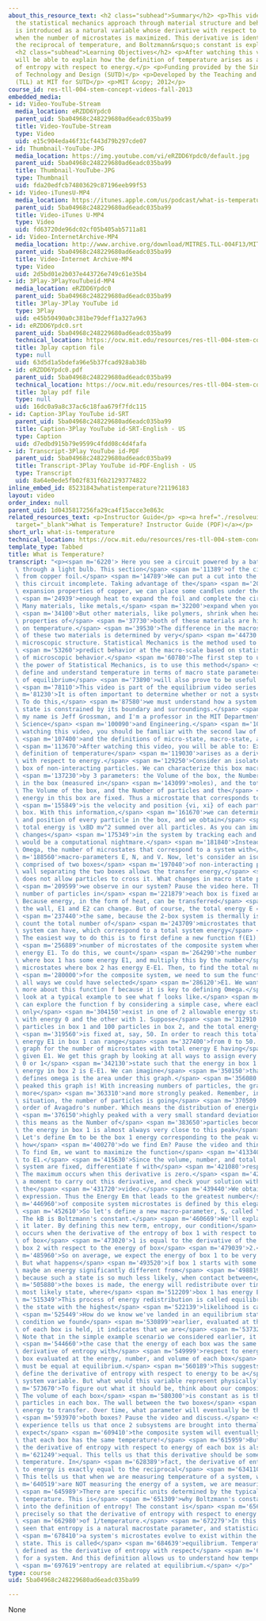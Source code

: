 ```yaml
---
about_this_resource_text: <h2 class="subhead">Summary</h2> <p>This video motivates
  the statistical mechanics approach through material structure and behavior. Entropy
  is introduced as a natural variable whose derivative with respect to energy is zero
  when the number of microstates is maximized. This derivative is identified as being
  the reciprocal of temperature, and Boltzmann&rsquo;s constant is explained.</p>
  <h2 class="subhead">Learning Objectives</h2> <p>After watching this video students
  will be able to explain how the definition of temperature arises as a derivative
  of entropy with respect to energy.</p> <p>Funding provided by the Singapore University
  of Technology and Design (SUTD)</p> <p>Developed by the Teaching and Learning Laboratory
  (TLL) at MIT for SUTD</p> <p>MIT &copy; 2012</p>
course_id: res-tll-004-stem-concept-videos-fall-2013
embedded_media:
- id: Video-YouTube-Stream
  media_location: eRZDD6Ypdc0
  parent_uid: 5ba04968c248229680ad6eadc035ba99
  title: Video-YouTube-Stream
  type: Video
  uid: e15c904eda46f31cf443d79b297cde07
- id: Thumbnail-YouTube-JPG
  media_location: https://img.youtube.com/vi/eRZDD6Ypdc0/default.jpg
  parent_uid: 5ba04968c248229680ad6eadc035ba99
  title: Thumbnail-YouTube-JPG
  type: Thumbnail
  uid: fda20edfcb74803629c87196eeb99f53
- id: Video-iTunesU-MP4
  media_location: https://itunes.apple.com/us/podcast/what-is-temperature/id765926614?i=237394826&mt=2
  parent_uid: 5ba04968c248229680ad6eadc035ba99
  title: Video-iTunes U-MP4
  type: Video
  uid: fd63720de96dc02cf05b405ab5711a81
- id: Video-InternetArchive-MP4
  media_location: http://www.archive.org/download/MITRES.TLL-004F13/MITRES_TLL-004F13_what_is_temperature_300k.mp4
  parent_uid: 5ba04968c248229680ad6eadc035ba99
  title: Video-Internet Archive-MP4
  type: Video
  uid: 2d5bd01e2b037e443726e749c61e35b4
- id: 3Play-3PlayYouTubeid-MP4
  media_location: eRZDD6Ypdc0
  parent_uid: 5ba04968c248229680ad6eadc035ba99
  title: 3Play-3Play YouTube id
  type: 3Play
  uid: e45b50490a0c381be79deff1a327a963
- id: eRZDD6Ypdc0.srt
  parent_uid: 5ba04968c248229680ad6eadc035ba99
  technical_location: https://ocw.mit.edu/resources/res-tll-004-stem-concept-videos-fall-2013/videos/equilibrium/what-is-temperature/eRZDD6Ypdc0.srt
  title: 3play caption file
  type: null
  uid: 63d5d1a5bdefa96e5b37fcad928ab38b
- id: eRZDD6Ypdc0.pdf
  parent_uid: 5ba04968c248229680ad6eadc035ba99
  technical_location: https://ocw.mit.edu/resources/res-tll-004-stem-concept-videos-fall-2013/videos/equilibrium/what-is-temperature/eRZDD6Ypdc0.pdf
  title: 3play pdf file
  type: null
  uid: 16dc0a9a8c37ac6c18faa679f7fdc115
- id: Caption-3Play YouTube id-SRT
  parent_uid: 5ba04968c248229680ad6eadc035ba99
  title: Caption-3Play YouTube id-SRT-English - US
  type: Caption
  uid: d7edbd915b79e9599c4fdd08c4d4fafa
- id: Transcript-3Play YouTube id-PDF
  parent_uid: 5ba04968c248229680ad6eadc035ba99
  title: Transcript-3Play YouTube id-PDF-English - US
  type: Transcript
  uid: 8a64e0ede5fb02f831f6b21293774822
inline_embed_id: 85231843whatistemperature?21196183
layout: video
order_index: null
parent_uid: 1d0435817256fa29ca4f15acce3e863c
related_resources_text: <p>Instructor Guide</p> <p><a href="./resolveuid/973960a89967e9be2e9a888d67b0cc0c"
  target="_blank">What is Temperature? Instructor Guide (PDF)</a></p>
short_url: what-is-temperature
technical_location: https://ocw.mit.edu/resources/res-tll-004-stem-concept-videos-fall-2013/videos/equilibrium/what-is-temperature
template_type: Tabbed
title: What is Temperature?
transcript: "<p><span m='6220'> Here you see a circuit powered by a battery and connected\
  \ through a light bulb. This section</span> <span m='11389'>of the circuit is made\
  \ from copper foil.</span> <span m='14789'>We can put a cut into the foil to make\
  \ this circuit incomplete. Taking advantage of the</span> <span m='20029'>thermal\
  \ expansion properties of copper, we can place some candles under the foil to provide</span>\
  \ <span m='24939'>enough heat to expand the foil and complete the circuit again!\
  \ Many materials, like metals,</span> <span m='32200'>expand when you heat them.</span>\
  \ <span m='34100'>But other materials, like polymers, shrink when heated. The macroscopic\
  \ properties of</span> <span m='37730'>both of these materials are highly dependent\
  \ on temperature.</span> <span m='39530'>The difference in the macroscopic behavior\
  \ of these two materials is determined by very</span> <span m='44730'>different\
  \ microscopic structure. Statistical Mechanics is the method used to describe and</span>\
  \ <span m='53260'>predict behavior at the macro-scale based on statistical models\
  \ of microscopic behavior.</span> <span m='60780'>The first step to understanding\
  \ the power of Statistical Mechanics, is to use this method</span> <span m='66060'>to\
  \ define and understand temperature in terms of macro state parameters. The notion\
  \ of equilibrium</span> <span m='73890'>will also prove to be useful in this exercise.</span>\
  \ <span m='78110'>This video is part of the equilibrium video series.</span> <span\
  \ m='81230'>It is often important to determine whether or not a system is at equilibrium.\
  \ To do this,</span> <span m='87580'>we must understand how a system's equilibrium\
  \ state is constrained by its boundary and surroundings.</span> <span m='94030'>Hi,\
  \ my name is Jeff Grossman, and I'm a professor in the MIT Department of Materials\
  \ Science</span> <span m='100090'>and Engineering.</span> <span m='101700'>Before\
  \ watching this video, you should be familiar with the second law of thermodynamics,</span>\
  \ <span m='107400'>and the definitions of micro-state, macro-state, and entropy.</span>\
  \ <span m='113670'>After watching this video, you will be able to: Explain how the\
  \ definition of temperature</span> <span m='119030'>arises as a derivative of entropy\
  \ with respect to energy.</span> <span m='129250'>Consider an isolated, insulated\
  \ box of non-interacting particles. We can characterize this box macroscopically</span>\
  \ <span m='137230'>by 3 parameters: the Volume of the box, the Number of particles\
  \ in the box (measured in</span> <span m='143099'>moles), and the total Energy.\
  \ The Volume of the box, and the Number of particles and the</span> <span m='148810'>total\
  \ energy in this box are fixed. Thus a microstate that corresponds to such a macrostate</span>\
  \ <span m='155849'>is the velocity and position {vi, xi} of each particle in the\
  \ box. With this information,</span> <span m='161670'>we can determine the movement\
  \ and position of every particle in the box, and we obtain</span> <span m='166620'>the\
  \ total energy is \xBD mv^2 summed over all particles. As you can imagine, measuring\
  \ changes</span> <span m='175349'>in the system by tracking each and every microstate\
  \ would be a computational nightmare.</span> <span m='181840'>Instead, we consider\
  \ Omega, the number of microstates that correspond to a system with</span> <span\
  \ m='188560'>macro-parameters E, N, and V. Now, let's consider an isolated system\
  \ comprised of two boxes</span> <span m='197040'>of non-interacting particles. The\
  \ wall separating the two boxes allows the transfer energy,</span> <span m='204150'>but\
  \ does not allow particles to cross it. What changes in macro state parameters do</span>\
  \ <span m='209599'>we observe in our system? Pause the video here. The volume and\
  \ number of particles in</span> <span m='221879'>each box is fixed and unchanging.\
  \ Because energy, in the form of heat, can be transferred</span> <span m='228519'>through\
  \ the wall, E1 and E2 can change. But of course, the total energy E = E1 + E2 stays</span>\
  \ <span m='237440'>the same, because the 2-box system is thermally isolated. Let's\
  \ count the total number of</span> <span m='243709'>microstates that the composite\
  \ system can have, which correspond to a total system energy</span> <span m='249599'>E.\
  \ The easiest way to do this is to first define a new function f(E1), which is the</span>\
  \ <span m='256889'>number of microstates of the composite system when box 1 has\
  \ energy E1. To do this, we count</span> <span m='264290'>the number of microstates\
  \ where box 1 has some energy E1, and multiply this by the number</span> <span m='270430'>of\
  \ microstates where box 2 has energy E-E1. Then, to find the total number of microstates</span>\
  \ <span m='280000'>for the composite system, we need to sum the function f over\
  \ all ways we could have selected</span> <span m='286120'>E1. We want to understand\
  \ more about this function f because it is key to defining Omega.</span> <span m='294320'>Let's\
  \ look at a typical example to see what f looks like.</span> <span m='299030'>We\
  \ can explore the function f by considering a simple case, where each particle can\
  \ only</span> <span m='304150'>exist in one of 2 allowable energy states\u2014one\
  \ with energy 0 and the other with 1. Suppose</span> <span m='312910'>I have 50\
  \ particles in box 1 and 100 particles in box 2, and the total energy of the system</span>\
  \ <span m='319560'>is fixed at, say, 50. In order to reach this total energy, the\
  \ energy E1 in box 1 can range</span> <span m='327400'>from 0 to 50. This is the\
  \ graph for the number of microstates with total energy E having</span> <span m='334460'>a\
  \ given E1. We get this graph by looking at all ways to assign every particle a\
  \ 0 or 1</span> <span m='342130'>state such that the energy in box 1 is E1 and the\
  \ energy in box 2 is E-E1. We can imagine</span> <span m='350150'>that the sum that\
  \ defines omega is the area under this graph.</span> <span m='356080'>Look at how\
  \ peaked this graph is! With increasing numbers of particles, the graph becomes\
  \ more</span> <span m='363310'>and more strongly peaked. Remember, in a realistic\
  \ situation, the number of particles is going</span> <span m='370509'>to be on the\
  \ order of Avagadro's number. Which means the distribution of energies will be</span>\
  \ <span m='376150'>highly peaked with a very small standard deviation. Statistically,\
  \ this means as the Number of</span> <span m='383650'>particles becomes larger,\
  \ the energy in box 1 is almost always very close to this peak</span> <span m='389770'>value.\
  \ Let's define Em to be the box 1 energy corresponding to the peak value of f. So\
  \ how</span> <span m='400270'>do we find Em? Pause the video and think about it.\
  \ To find Em, we want to maximize the function</span> <span m='413340'>f with respect\
  \ to E1.</span> <span m='415630'>Since the volume, number, and total energy of the\
  \ system are fixed, differentiate f with</span> <span m='421080'>respect to E1.\
  \ The maximum occurs when this derivative is zero.</span> <span m='426770'>Take\
  \ a moment to carry out this derivative, and check your solution with ours. Pause\
  \ the</span> <span m='431720'>video.</span> <span m='439440'>We obtain the following\
  \ expression. Thus the Energy Em that leads to the greatest number</span> <span\
  \ m='446960'>of composite system microstates is defined by this elegant condition.</span>\
  \ <span m='452610'>So let's define a new macro-parameter, S, called \"entropy\"\
  . The kB is Boltzmann's constant.</span> <span m='460669'>We'll explain why we include\
  \ it later. By defining this new term, entropy, our condition</span> <span m='466800'>above\
  \ occurs when the derivative of the entropy of box 1 with respect to the energy\
  \ of box</span> <span m='473020'>1 is equal to the derivative of the entropy of\
  \ box 2 with respect to the energy of box</span> <span m='479039'>2.</span> <span\
  \ m='485960'>So on average, we expect the energy of box 1 to be very close to Em.\
  \ But what happens</span> <span m='493520'>if box 1 starts with some different energy,\
  \ maybe an energy significantly different from</span> <span m='498819'>Em? Statistically,\
  \ because such a state is so much less likely, when contact between</span> <span\
  \ m='505880'>the boxes is made, the energy will redistribute over time towards the\
  \ most likely state, where</span> <span m='512209'>box 1 has energy Em.</span> <span\
  \ m='515349'>This process of energy redistribution is called equilibration. And\
  \ the state with the highest</span> <span m='522139'>likelihood is called equilibrium!</span>\
  \ <span m='525449'>How do we know we've landed in an equilibrium state? If the derivative\
  \ condition we found</span> <span m='530899'>earlier, evaluated at the average energy\
  \ of each box is held, it indicates that we are</span> <span m='537329'>at equilibrium.\
  \ Note that in the simple example scenario we considered earlier, it was NOT</span>\
  \ <span m='544660'>the case that the energy of each box was the same. It is the\
  \ derivative of entropy with</span> <span m='549999'>respect to energy for each\
  \ box evaluated at the energy, number, and volume of each box</span> <span m='555879'>that\
  \ must be equal at equilibrium.</span> <span m='560189'>This suggests that we should\
  \ define the derivative of entropy with respect to energy to be a</span> <span m='566470'>new\
  \ system variable. But what would this variable represent physically?</span> <span\
  \ m='573670'>To figure out what it should be, think about our composite system.\
  \ The volume of each box</span> <span m='580300'>is constant as is the number of\
  \ particles in each box. The wall between the two boxes</span> <span m='586779'>allows\
  \ energy to transfer. Over time, what parameter will eventually be the same for</span>\
  \ <span m='593970'>both boxes? Pause the video and discuss.</span> <span m='604160'>Our\
  \ experience tells us that once 2 subsystems are brought into thermal contact, we\
  \ expect</span> <span m='609410'>the composite system will eventually evolve so\
  \ that each box has the same temperature!</span> <span m='615959'>But at equilibrium\
  \ the derivative of entropy with respect to energy of each box is also</span> <span\
  \ m='621249'>equal. This tells us that this derivative should be some function of\
  \ temperature. In</span> <span m='628389'>fact, the derivative of entropy with respect\
  \ to energy is exactly equal to the reciprocal</span> <span m='634110'>of temperature!\
  \ This tells us that when we are measuring temperature of a system, we</span> <span\
  \ m='640519'>are NOT measuring the energy of a system, we are measuring this derivative!</span>\
  \ <span m='645989'>There are specific units determined by the typical way we measure\
  \ temperature. This is</span> <span m='651309'>why Boltzmann's constant was introduced\
  \ into the definition of entropy! The constant is</span> <span m='656910'>introduced\
  \ precisely so that the derivative of entropy with respect to energy has dimension</span>\
  \ <span m='662980'>of 1/temperature.</span> <span m='672279'>In this video we've\
  \ seen that entropy is a natural macrostate parameter, and statistically</span>\
  \ <span m='678410'>a system's microstates evolve to exist within the maximum entropy\
  \ state. This is called</span> <span m='684639'>equilibrium. Temperature is naturally\
  \ defined as the derivative of entropy with respect</span> <span m='691519'>to energy\
  \ for a system. And this definition allows us to understand how temperature and</span>\
  \ <span m='697619'>entropy are related at equilibrium.</span> </p>"
type: course
uid: 5ba04968c248229680ad6eadc035ba99

---
```

None